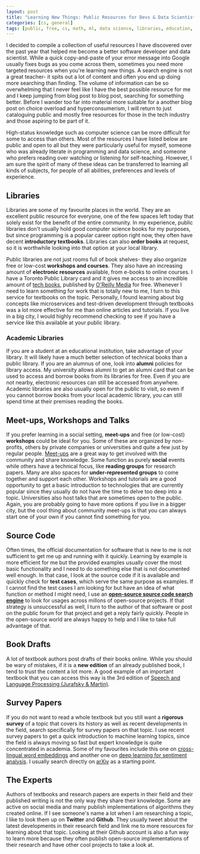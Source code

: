 ```yaml
---
layout: post
title: "Learning New Things: Public Resources for Devs & Data Scientists"
categories: [cs, general]
tags: [public, free, cs, math, ml, data science, libraries, education, learning]
---
```


I decided to compile a collection of useful resources I have discovered over the past year that helped me become a better software developer and data scientist. While a quick copy-and-paste of your error message into Google usually fixes bugs as you come across them, sometimes you need more targeted resources when you're learning new things. A search engine is not a great teacher- it spits out a lot of content and often you end up doing more searching than finding. The volume of information can be so overwhelming that I never feel like I have the best possible resource for me and I keep jumping from blog post to blog post, searching for something better. Before I wander too far into material more suitable for a another blog post on choice overload and hyperconsumerism, I will return to just cataloguing public and mostly free resources for those in the tech industry and those aspiring to be part of it. 

High-status knowledge such as computer science can be more difficult for some to access than others. Most of the resources I have listed below are public and open to all but they were particularly useful for myself, someone who was already literate in programming and data science, and someone who prefers reading over watching or listening for self-teaching. However, I am sure the spirit of many of these ideas can be transferred to learning all kinds of subjects, for people of all abilities, preferences and levels of experience.

<!--more-->

## Libraries
Libraries are some of my favourite places in the world. They are an excellent public resource for everyone, one of the few spaces left today that solely exist for the benefit of the entire community. In my experience, public libraries don't usually hold good computer science books for my purposes, but since programming is a popular career option right now, they often have decent **introductory textbooks**. Libraries can also **order books** at request, so it is worthwhile looking into that option at your local library. 

Public libraries are not just rooms full of book shelves- they also organize free or low-cost **workshops and courses**. They also have an increasing amount of **electronic resources** available, from e-books to online courses. I have a Toronto Public Library card and it gives me access to an incredible amount of [tech books](https://www.torontopubliclibrary.ca/elearning/), published by [O'Reilly Media](http://shop.oreilly.com/) for free. Whenever I need to learn something for work that is totally new to me, I turn to this service for textbooks on the topic. Personally, I found learning about big concepts like microservices and test-driven development through textbooks was a lot more effective for me than online articles and tutorials. If you live in a big city, I would highly recommend checking to see if you have a service like this available at your public library.

### Academic Libraries
If you are a student at an educational institution, take advantage of your library. It will likely have a much better selection of technical books than a public library. If you are an alumnus of one, look into **alumni** policies for library access. My university allows alumni to get an alumni card that can be used to access and borrow books from its libraries for free. Even if you are not nearby, electronic resources can still be accessed from anywhere. Academic libraries are also usually open for the public to visit, so even if you cannot borrow books from your local academic library, you can still spend time at their premises reading the books.

## Meet-ups, Workshops and Talks
If you prefer learning in a social setting, **meet-ups** and free (or low-cost) **workshops** could be ideal for you. Some of these are organized by non-profits, others by private companies or universities and quite a few just by regular people. [Meet-ups](https://www.meetup.com) are a great way to get involved with the community and share knowledge. Some function as purely **social** events while others have a technical focus, like **reading groups** for research papers. Many are also spaces for **under-represented groups** to come together and support each other. Workshops and tutorials are a good opportunity to get a basic introduction to technologies that are currently popular since they usually do not have the time to delve too deep into a topic. Universities also host talks that are sometimes open to the public. Again, you are probably going to have more options if you live in a bigger city, but the cool thing about community meet-ups is that you can always start one of your own if you cannot find something for you.

## Source Code
Often times, the official documentation for software that is new to me is not sufficient to get me up and running with it quickly. Learning by example is more efficient for me but the provided examples usually cover the most basic functionality and I need to do something else that is not documented well enough. In that case, I look at the source code if it is available and quickly check for **test cases**, which serve the same purpose as examples. If I cannot find the test cases I am looking for but have an idea of what function or method I might need, I use an [**open-source source code search engine**](https://searchcode.com/) to look for usages across millons of open-source projects. If that strategy is unsuccessful as well, I turn to the author of that software or post on the public forum for that project and get a reply fairly quickly. People in the open-source world are always happy to help and I like to take full advantage of that.

## Book Drafts
A lot of textbook authors post drafts of their books online. While you should be wary of mistakes, if it is a **new edition** of an already published book, I tend to trust the content a lot more. A good example of an important textbook that you can access this way is the 3rd edition of [Speech and Language Processing (Jurafsky & Martin)](https://web.stanford.edu/~jurafsky/slp3/). 

## Survey Papers
If you do not want to read a whole textbook but you still want a **rigorous survey** of a topic that covers its history as well as recent developments in the field, search specifically for survey papers on that topic. I use recent survey papers to get a quick introduction to machine learning topics, since the field is always moving so fast but expert knowledge is quite concentrated in academia. Some of my favourites include this one on [cross-lingual word embeddings](https://arxiv.org/abs/1706.04902) and another one on [deep learning for sentiment analysis](https://arxiv.org/abs/1801.07883). I usually search directly on [arXiv](https://arxiv.org/) as a starting point.

## The Experts
Authors of textbooks and research papers are experts in their field and their published writing is not the only way they share their knowledge. Some are active on social media and many publish implementations of algorithms they created online. If I see someone's name a lot when I am researching a topic, I like to look them up on **Twitter** and **Github**. They usually tweet about the latest developments in their research field and link me to more resources for learning about that topic. Looking at their Github account is also a fun way to learn more because they often publish open-source implementations of their research and have other cool projects to take a look at. 

